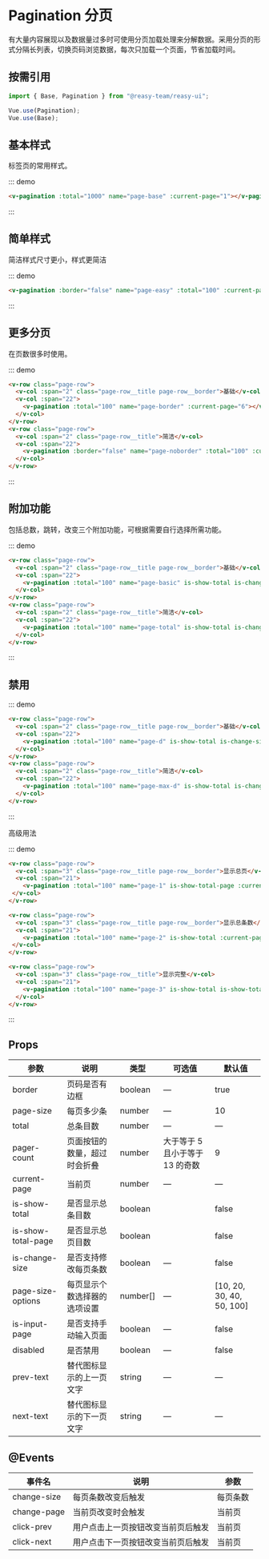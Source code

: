 # Pagination 分页

有大量内容展现以及数据量过多时可使用分页加载处理来分解数据。采用分页的形式分隔长列表，切换页码浏览数据，每次只加载一个页面，节省加载时间。

## 按需引用

```js
import { Base, Pagination } from "@reasy-team/reasy-ui";

Vue.use(Pagination);
Vue.use(Base);
```

## 基本样式

标签页的常用样式。

::: demo

```html
<v-pagination :total="1000" name="page-base" :current-page="1"></v-pagination>
```

:::

## 简单样式

简洁样式尺寸更小，样式更简洁

::: demo

```html
<v-pagination :border="false" name="page-easy" :total="100" :current-page="6"></v-pagination>
```

:::

## 更多分页

在页数很多时使用。

::: demo

```html
<v-row class="page-row">
  <v-col :span="2" class="page-row__title page-row__border">基础</v-col>
  <v-col :span="22">
    <v-pagination :total="100" name="page-border" :current-page="6"></v-pagination>
  </v-col>
</v-row>
<v-row class="page-row">
  <v-col :span="2" class="page-row__title">简洁</v-col>
  <v-col :span="22">
    <v-pagination :border="false" name="page-noborder" :total="100" :current-page="1"></v-pagination>
  </v-col>
</v-row>
```

:::
## 附加功能

包括总数，跳转，改变三个附加功能，可根据需要自行选择所需功能。

::: demo

```html
<v-row class="page-row">
  <v-col :span="2" class="page-row__title page-row__border">基础</v-col>
  <v-col :span="22">
    <v-pagination :total="100" name="page-basic" is-show-total is-change-size is-input-page :current-page="8" ></v-pagination>
  </v-col>
</v-row>
<v-row class="page-row">
  <v-col :span="2" class="page-row__title">简洁</v-col>
  <v-col :span="22">
    <v-pagination :total="100" name="page-total" is-show-total is-change-size is-input-page :border="false" :current-page="8" :pageSizeOptions="[10,20,50,100]"></v-pagination>
  </v-col>
</v-row>
```

:::

## 禁用

::: demo

```html
<v-row class="page-row">
  <v-col :span="2" class="page-row__title page-row__border">基础</v-col>
  <v-col :span="22">
    <v-pagination :total="100" name="page-d" is-show-total is-change-size is-input-page :current-page="2" disabled></v-pagination>
  </v-col>
</v-row>
<v-row class="page-row">
  <v-col :span="2" class="page-row__title">简洁</v-col>
  <v-col :span="22">
    <v-pagination :total="100" name="page-max-d" is-show-total is-change-size is-show-total-page is-input-page :border="false" :current-page="8" disabled></v-pagination>
  </v-col>
</v-row>
```

:::

高级用法

::: demo

```html
<v-row class="page-row">
  <v-col :span="3" class="page-row__title page-row__border">显示总页</v-col>
  <v-col :span="21">
    <v-pagination :total="100" name="page-1" is-show-total-page :current-page="3"></v-pagination>
 </v-col>
</v-row>

<v-row class="page-row">
  <v-col :span="3" class="page-row__title page-row__border">显示总条数</v-col>
  <v-col :span="21">
    <v-pagination :total="100" name="page-2" is-show-total :current-page="4"></v-pagination>
 </v-col>
</v-row>

<v-row class="page-row">
  <v-col :span="3" class="page-row__title">显示完整</v-col>
  <v-col :span="21">
    <v-pagination :total="100" name="page-3" is-show-total is-show-total-page is-change-size is-input-page :border="false" :current-page="5" ></v-pagination>
  </v-col>
</v-row>
```

:::

## Props

| 参数               | 说明                         | 类型     | 可选值                          | 默认值                    |
| ------------------ | ---------------------------- | -------- | ------------------------------- | ------------------------- |
| border             | 页码是否有边框               | boolean  | —                               | true                      |
| page-size          | 每页多少条                   | number   | —                               | 10                        |
| total              | 总条目数                     | number   | —                               | —                         |
| pager-count        | 页面按钮的数量，超过时会折叠 | number   | 大于等于 5 且小于等于 13 的奇数 | 9                         |
| current-page       | 当前页                       | number   | —                               | —                         |
| is-show-total      | 是否显示总条目数             | boolean  |                                 | false                     |
| is-show-total-page | 是否显示总页目数             | boolean  |                                 | false                     |
| is-change-size     | 是否支持修改每页条数         | boolean  | —                               | false                     |
| page-size-options  | 每页显示个数选择器的选项设置 | number[] | —                               | [10, 20, 30, 40, 50, 100] |
| is-input-page      | 是否支持手动输入页面         | boolean  | —                               | false                     |
| disabled           | 是否禁用                     | boolean  | —                               | false                     |
| prev-text          | 替代图标显示的上一页文字     | string   | —                               | —                         |
| next-text          | 替代图标显示的下一页文字     | string   | —                               | —                         |

## @Events

| 事件名      | 说明                               | 参数     |
| ----------- | ---------------------------------- | -------- |
| change-size | 每页条数改变后触发                 | 每页条数 |
| change-page | 当前页改变时会触发                 | 当前页   |
| click-prev  | 用户点击上一页按钮改变当前页后触发 | 当前页   |
| click-next  | 用户点击下一页按钮改变当前页后触发 | 当前页   |
